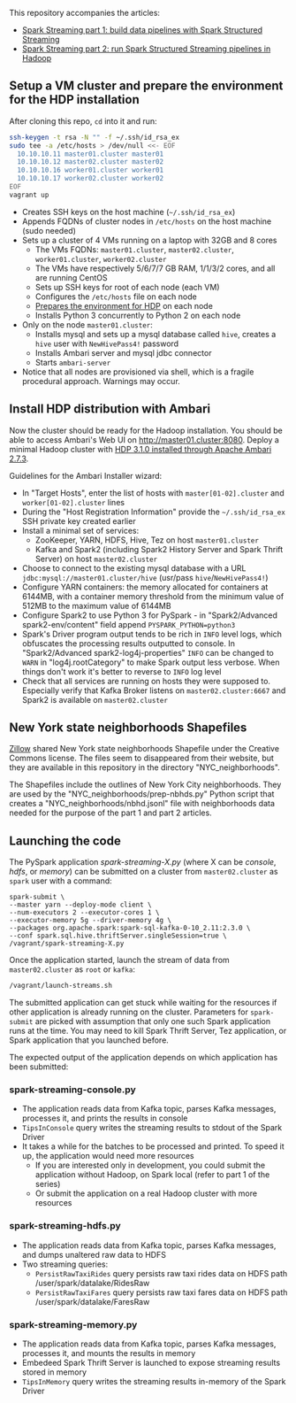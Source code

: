 
This repository accompanies the articles:

* [Spark Streaming part 1: build data pipelines with Spark Structured Streaming](http://www.adaltas.com/en/2019/04/18/spark-streaming-data-pipelines-with-structured-streaming/)
* [Spark Streaming part 2: run Spark Structured Streaming pipelines in Hadoop](http://www.adaltas.com/en/2019/05/28/spark-structured-streaming-in-hadoop/)

## Setup a VM cluster and prepare the environment for the HDP installation

After cloning this repo, `cd` into it and run:

```bash
ssh-keygen -t rsa -N "" -f ~/.ssh/id_rsa_ex
sudo tee -a /etc/hosts > /dev/null <<- EOF
  10.10.10.11 master01.cluster master01
  10.10.10.12 master02.cluster master02
  10.10.10.16 worker01.cluster worker01
  10.10.10.17 worker02.cluster worker02 
EOF
vagrant up
```
* Creates SSH keys on the host machine (`~/.ssh/id_rsa_ex`)
* Appends FQDNs of cluster nodes in `/etc/hosts` on the host machine (sudo needed)
* Sets up a cluster of 4 VMs running on a laptop with 32GB and 8 cores
  * The VMs FQDNs: `master01.cluster`, `master02.cluster`, `worker01.cluster`, `worker02.cluster`
  * The VMs have respectively 5/6/7/7 GB RAM, 1/1/3/2 cores, and all are running CentOS
  * Sets up SSH keys for root of each node (each VM)
  * Configures the `/etc/hosts` file on each node
  * [Prepares the environment for HDP](https://docs.hortonworks.com/HDPDocuments/Ambari-2.7.3.0/bk_ambari-installation/content/prepare_the_environment.html) on each node
  * Installs Python 3 concurrently to Python 2 on each node
* Only on the node `master01.cluster`:
  * Installs mysql and sets up a mysql database called `hive`, creates a `hive` user with `NewHivePass4!` password
  * Installs Ambari server and mysql jdbc connector
  * Starts `ambari-server`
* Notice that all nodes are provisioned via shell, which is a fragile procedural approach. Warnings may occur.

## Install HDP distribution with Ambari

Now the cluster should be ready for the Hadoop installation. You should be able to access Ambari's Web UI on http://master01.cluster:8080. Deploy a minimal Hadoop cluster with [HDP 3.1.0 installed through Apache Ambari 2.7.3](https://docs.hortonworks.com/HDPDocuments/Ambari-2.7.3.0/bk_ambari-installation/content/install-ambari-server.html). 

Guidelines for the Ambari Installer wizard:

* In "Target Hosts", enter the list of hosts with `master[01-02].cluster` and `worker[01-02].cluster` lines
* During the "Host Registration Information" provide the `~/.ssh/id_rsa_ex` SSH private key created earlier
* Install a minimal set of services:
  * ZooKeeper, YARN, HDFS, Hive, Tez on host `master01.cluster`
  * Kafka and Spark2 (including Spark2 History Server and Spark Thrift Server) on host `master02.cluster`
* Choose to connect to the existing mysql database with a URL `jdbc:mysql://master01.cluster/hive` (usr/pass `hive`/`NewHivePass4!`)
* Configure YARN containers: the memory allocated for containers at 6144MB, with a container memory threshold from the minimum value of 512MB to the maximum value of 6144MB
* Configure Spark2 to use Python 3 for PySpark - in "Spark2/Advanced spark2-env/content" field append `PYSPARK_PYTHON=python3`
* Spark's Driver program output tends to be rich in `INFO` level logs, which obfuscates the processing results outputted to console. In "Spark2/Advanced spark2-log4j-properties" `INFO` can be changed to `WARN` in "log4j.rootCategory" to make Spark output less verbose. When things don't work it's better to reverse to `INFO` log level
* Check that all services are running on hosts they were supposed to. Especially verify that Kafka Broker listens on `master02.cluster:6667` and Spark2 is available on `master02.cluster`

## New York state neighborhoods Shapefiles

[Zillow](https://www.zillow.com/) shared New York state neighborhoods Shapefile under the Creative Commons license. The files seem to disappeared from their website, but they are available in this repository in the directory "NYC_neighborhoods".

The Shapefiles include the outlines of New York City neighborhoods. They are used by the "NYC_neighborhoods/prep-nbhds.py" Python script that creates a "NYC_neighborhoods/nbhd.jsonl" file with neighborhoods data needed for the purpose of the part 1 and part 2 articles.

## Launching the code

The PySpark application *spark-streaming-X.py* (where X can be *console*, *hdfs*, or *memory*) can be submitted on a cluster from `master02.cluster` as `spark` user with a command:

```
spark-submit \
--master yarn --deploy-mode client \
--num-executors 2 --executor-cores 1 \
--executor-memory 5g --driver-memory 4g \
--packages org.apache.spark:spark-sql-kafka-0-10_2.11:2.3.0 \
--conf spark.sql.hive.thriftServer.singleSession=true \
/vagrant/spark-streaming-X.py
```

Once the application started, launch the stream of data from `master02.cluster` as `root` or `kafka`:

```bash
/vagrant/launch-streams.sh
```

The submitted application can get stuck while waiting for the resources if other application is already running on the cluster. Parameters for `spark-submit` are picked with assumption that only one such Spark application runs at the time. You may need to kill Spark Thrift Server, Tez application, or Spark application that you launched before.

The expected output of the application depends on which application has been submitted:

### spark-streaming-console.py

* The application reads data from Kafka topic, parses Kafka messages, processes it, and prints the results in console
* `TipsInConsole` query writes the streaming results to stdout of the Spark Driver
* It takes a while for the batches to be processed and printed. To speed it up, the application would need more resources
  * If you are interested only in development, you could submit the application without Hadoop, on Spark local (refer to part 1 of the series) 
  * Or submit the application on a real Hadoop cluster with more resources

### spark-streaming-hdfs.py

* The application reads data from Kafka topic, parses Kafka messages, and dumps unaltered raw data to HDFS
* Two streaming queries:
  * `PersistRawTaxiRides` query persists raw taxi rides data on HDFS path /user/spark/datalake/RidesRaw
  * `PersistRawTaxiFares` query persists raw taxi fares data on HDFS path /user/spark/datalake/FaresRaw

### spark-streaming-memory.py

* The application reads data from Kafka topic, parses Kafka messages, processes it, and mounts the results in memory
* Embedeed Spark Thrift Server is launched to expose streaming results stored in memory
* `TipsInMemory` query writes the streaming results in-memory of the Spark Driver
